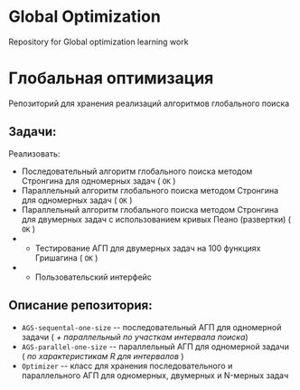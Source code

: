 # Global Optimization
Repository for Global optimization learning work 

# Глобальная оптимизация
Репозиторий для хранения реализаций алгоритмов глобального поиска

## Задачи:

Реализовать:
* Последовательный алгоритм глобального поиска методом Стронгина для одномерных задач ( `OK` )
* Параллельный алгоритм глобального поиска методом Стронгина для одномерных задач ( `OK` )
* Параллельный алгоритм глобального поиска методом Стронгина для двумерных задач с использованием кривых Пеано (развертки) ( `OK` )
* * Тестирование АГП для двумерных задач на 100 функциях Гришагина ( `OK` )
* * Пользовательский интерфейс

## Описание репозитория:
* `AGS-sequental-one-size` -- последовательный АГП для одномерной задачи ( _+ параллельный по участкам интервала поиска_)
* `AGS-parallel-one-size` -- параллельный АГП для одномерной задачи ( _по характеристикам R для интервалов_ )
* `Optimizer` -- класс для хранения последовательного и параллельного АГП для одномерных, двумерных и N-мерных задач
